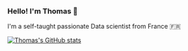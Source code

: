 ### Hello! I'm Thomas 👋

I'm a self-taught passionate Data scientist from France 🇫🇷

[![Thomas's GitHub stats](https://github-readme-stats.vercel.app/api?username=ThomasFavrel&hide=prs,issues,contribs)](https://github.com/anuraghazra/github-readme-stats)
<!--
**ThomasFavrel/ThomasFavrel** is a ✨ _special_ ✨ repository because its `README.md` (this file) appears on your GitHub profile.

Here are some ideas to get you started:

- 🔭 I’m currently working on ...
- 🌱 I’m currently learning ...
- 👯 I’m looking to collaborate on ...
- 🤔 I’m looking for help with ...
- 💬 Ask me about ...
- 📫 How to reach me: ...
- 😄 Pronouns: ...
- ⚡ Fun fact: ...
-->
